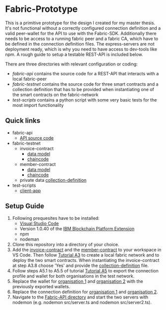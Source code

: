 # Fabric-Prototype
This is a primitive prototype for the design I created for my master thesis. It's not functional without a correctly configured connection definition and a valid peer-wallet for the API to use with the Fabric-SDK. Additionally there needs to be access to a running fabric peer and a fabric CA, which have to be defined in the connection definition files. The express-servers are not deployment ready, which is why you need to have access to dev-tools like npm. A rough guide to setup a testable REST-API is included below.  

There are three directories with relevant configuration or coding:
- *fabric-api* contains the source code for a REST-API that interacts with a local fabric-peer
- *fabric-testnet* contains the source code for three smart contracts and a collection definition that has to be provided when instantiating one of the smart contracts on the fabric-network
- *test-scripts* contains a python script with some very basic tests for the most import functionality

## Quick links
* fabric-api
  * [API source code](fabric-api/src)
* fabric-testnet
  * invoice-contract  
    * [data model](fabric-testnet/smart_contracts/invoice-contract/src/invoice.ts)
    * [chaincode](fabric-testnet/smart_contracts/invoice-contract/src/invoice-contract.ts)
  * member-contract
    * [data model](fabric-testnet/smart_contracts/member-contract/src/member.ts)
    * [chaincode](fabric-testnet/smart_contracts/member-contract/src/member-contract.ts)
  * private data [collection-definition](fabric-testnet/private_collections/PrivateCollection.json) 
* test-scripts
  * [client-app](test-scripts/testscript.py) 

## Setup Guide
1. Following prequesites have to be installed:
   * [Visual Studio Code](https://code.visualstudio.com) 
   * Version 1.0.40 of the [IBM Blockchain Platform Extension](https://marketplace.visualstudio.com/items?itemName=IBMBlockchain.ibm-blockchain-platform)
   * npm
   * nodeman 
2. Clone this repository into a directory of your choice.
3. Add the [invoice-contract](fabric-testnet/smart_contracts/invoice-contract) and the [member-contract](fabric-testnet/smart_contracts/member-contract) to your workspace in VS Code. Then follow [Tutorial A3](files/a3.pdf) to create a local fabric network and to deploy the two smart contracts. When instantiating the invoice-contract at step A3.8 choose 'Yes' and provide the [collection-definition](fabric-testnet/private_collections/PrivateCollection.json) file.
4. Follow steps A5.1 to A5.5 of tutorial [Tutorial A5](files/a5.pdf) to export the connection profile and wallet for both organisations in the test network.
5. Replace the wallet for [organisation 1](fabric-api/Org1Wallet/) and [organisation 2](fabric-api/Org2Wallet/) with the previously exported wallets.  
6. Replace the connection definition for [organisation 1](fabric-prototype/fabric-api/connection_org1.json) and [organisation 2](fabric-api/connection_org2.json).
7. Navigate to the [Fabric-API directory](fabric-api/) and start the two servers with nodemon (e.g. nodemon src/server.ts and nodemon src/server2.ts).


